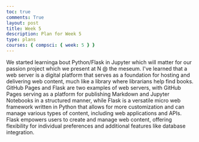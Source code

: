 ```yaml
---
toc: true
comments: True
layout: post
title: Week 5
description: Plan for Week 5
type: plans
courses: { compsci: { week: 5 } }
---
```


We started learninga bout Python/Flask in Jupyter which will matter for our passion project which we present at N @ the meseum. I've learned that a web server is a digital platform that serves as a foundation for hosting and delivering web content, much like a library where librarians help find books. GitHub Pages and Flask are two examples of web servers, with GitHub Pages serving as a platform for publishing Markdown and Jupyter Notebooks in a structured manner, while Flask is a versatile micro web framework written in Python that allows for more customization and can manage various types of content, including web applications and APIs. Flask empowers users to create and manage web content, offering flexibility for individual preferences and additional features like database integration.